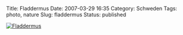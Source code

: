Title: Fladdermus
Date: 2007-03-29 16:35
Category: Schweden
Tags: photo, nature
Slug: fladdermus
Status: published

[![Fladdermus](/pic/fladdermus_s.jpg "Fladdermus")](/pic/fladdermus_l.jpg)

